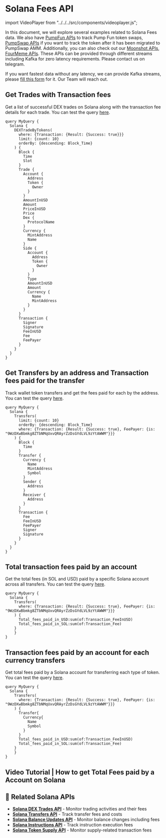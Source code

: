 # Solana Fees API

import VideoPlayer from "../../../src/components/videoplayer.js";

In this document, we will explore several examples related to Solana Fees data.
We also have [PumpFun APIs](https://docs.bitquery.io/docs/blockchain/Solana/Pump-Fun-API/) to track Pump Fun token swaps, [PumpSwap APIs](https://docs.bitquery.io/docs/blockchain/Solana/pump-swap-api/) if you want to track the token after it has been migrated to PumpSwap AMM.
Additionally, you can also check out our [Moonshot APIs](https://docs.bitquery.io/docs/blockchain/Solana/Moonshot-API/), [FourMeme APIs](https://docs.bitquery.io/docs/blockchain/BSC/four-meme-api/).
These APIs can be provided through different streams including Kafka for zero latency requirements. Please contact us on telegram.

<head>
  <meta name="title" content="Solana Fees API - Track Transaction Fees on Solana DApps"/>
  <meta name="description" content="Query and analyze Solana transaction fees using Bitquery’s Solana Fees API. Get data on DEX trades, wallet transfers, and total account fees."/>
  <meta name="keywords" content="Solana Fees API,Solana transaction fees,Solana Blockchain Data API,Track Solana DEX fees,Solana wallet fee analytics,crypto fees,Solana gas fees,Solana API,Kafka Solana API,Blockchain Data API,Solana token fees,Solana fee explorer"/>
  <meta name="robots" content="index, follow"/>
  <meta http-equiv="Content-Type" content="text/html; charset=utf-8"/>
  <meta name="language" content="English"/>

  <meta property="og:type" content="website" />
  <meta property="og:title" content="Track Solana Transaction Fees with Solana Fees API" />
  <meta property="og:description" content="Analyze transaction fees on Solana including DEX trades, wallet transfers, and account-level metrics using Bitquery’s Solana Fees API." />

  <meta property="twitter:card" content="summary_large_image"/>
  <meta property="twitter:title" content="Track Solana Transaction Fees with Solana Fees API"/>
  <meta property="twitter:description" content="Analyze transaction fees on Solana including DEX trades, wallet transfers, and account-level metrics using Bitquery’s Solana Fees API."/>
</head>

If you want fastest data without any latency, we can provide Kafka streams, please [fill this form](https://bitquery.io/forms/api) for it. Our Team will reach out.

## Get Trades with Transaction fees

Get a list of successful DEX trades on Solana along with the transaction fee details for each trade.
You can test the query [here](https://ide.bitquery.io/trades-with-transaction-fees#).

```
query MyQuery {
  Solana {
    DEXTradeByTokens(
      where: {Transaction: {Result: {Success: true}}}
      limit: {count: 10}
      orderBy: {descending: Block_Time}
    ) {
      Block {
        Time
        Slot
      }
      Trade {
        Account {
          Address
          Token {
            Owner
          }
        }
        AmountInUSD
        Amount
        PriceInUSD
        Price
        Dex {
          ProtocolName
        }
        Currency {
          MintAddress
          Name
        }
        Side {
          Account {
            Address
            Token {
              Owner
            }
          }
          Type
          AmountInUSD
          Amount
          Currency {
            Name
            MintAddress
          }
        }
      }
      Transaction {
        Signer
        Signature
        FeeInUSD
        Fee
        FeePayer
      }
    }
  }
}
```

## Get Transfers by an address and Transaction fees paid for the transfer

Track wallet token transfers and get the fees paid for each by the address.
You can test the query [here](https://ide.bitquery.io/wallet-transfers-with-transaction-fees-paid#).

```
query MyQuery {
  Solana {
    Transfers(
      limit: {count: 10}
      orderBy: {descending: Block_Time}
      where: {Transaction: {Result: {Success: true}, FeePayer: {is: "9WzDXwBbmkg8ZTbNMqUxvQRAyrZzDsGYdLVL9zYtAWWM"}}}
    ) {
      Block {
        Time
      }
      Transfer {
        Currency {
          Name
          MintAddress
          Symbol
        }
        Sender {
          Address
        }
        Receiver {
          Address
        }
      }
      Transaction {
        Fee
        FeeInUSD
        FeePayer
        Signer
        Signature
      }
    }
  }
}
```

## Total transaction fees paid by an account

Get the total fees (in SOL and USD) paid by a specific Solana account across all transfers.
You can test the query [here](https://ide.bitquery.io/total-txn-fees-paid-by-the-Account#).

```
query MyQuery {
  Solana {
    Transfers(
      where: {Transaction: {Result: {Success: true}, FeePayer: {is: "9WzDXwBbmkg8ZTbNMqUxvQRAyrZzDsGYdLVL9zYtAWWM"}}}
    ) {
      Total_fees_paid_in_USD:sum(of:Transaction_FeeInUSD)
      Total_fees_paid_in_SOL:sum(of:Transaction_Fee)
  	}
	}
}
```

## Transaction fees paid by an account for each currency transfers

Get total fees paid by a Solana account for transferring each type of token.
You can test the query [here](https://ide.bitquery.io/Transaction-fees-paid-by-Account-aggregated-by-currency#).

```
query MyQuery {
  Solana {
    Transfers(
      where: {Transaction: {Result: {Success: true}, FeePayer: {is: "9WzDXwBbmkg8ZTbNMqUxvQRAyrZzDsGYdLVL9zYtAWWM"}}}
    ) {
      Transfer{
        Currency{
          Name
          Symbol
        }
      }
      Total_fees_paid_in_USD:sum(of:Transaction_FeeInUSD)
      Total_fees_paid_in_SOL:sum(of:Transaction_Fee)
  	}
	}
}
```

## Video Tutorial | How to get Total Fees paid by a Account on Solana

<VideoPlayer url="https://www.youtube.com/watch?v=xzNQ8S8L0-Q" />

## 🔗 Related Solana APIs

- **[Solana DEX Trades API](https://docs.bitquery.io/docs/blockchain/Solana/solana-dextrades/)** - Monitor trading activities and their fees
- **[Solana Transfers API](https://docs.bitquery.io/docs/blockchain/Solana/solana-transfers/)** - Track transfer fees and costs
- **[Solana Balance Updates API](https://docs.bitquery.io/docs/blockchain/Solana/solana-balance-updates/)** - Monitor balance changes including fees
- **[Solana Instructions API](https://docs.bitquery.io/docs/blockchain/Solana/solana-instructions/)** - Track instruction execution fees
- **[Solana Token Supply API](https://docs.bitquery.io/docs/blockchain/Solana/token-supply-cube/)** - Monitor supply-related transaction fees
